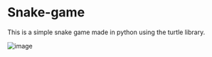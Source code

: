 # Snake-game
This is a simple snake game made in python using the turtle library.

![image](https://github.com/UnnatMalik/Snake-game/assets/160745526/b5903998-6afc-4aa5-9124-d63f75bb2c70)
